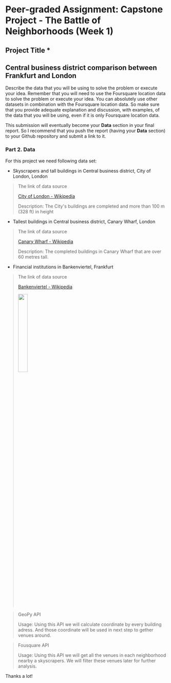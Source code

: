 # Peer-graded Assignment: Capstone Project - The Battle of Neighborhoods (Week 1)

## Project Title *
## Central business district comparison between Frankfurt and London

Describe the data that you will be using to solve the problem or execute your idea. Remember that you will need to use the 
Foursquare location data to solve the problem or execute your idea. You can absolutely use other datasets in combination with 
the Foursquare location data. So make sure that you provide adequate explanation and discussion, with examples, of the data that you will be using, even if it is only Foursquare location data.

This submission will eventually become your __Data__ section in your final report. So I recommend that you push the report (having your __Data__ section) to your Github repository and submit a link to it.

### Part 2. Data

For this project we need following data set:

- Skyscrapers and tall buildings in Central business district, City of London, London

> The link of data source 
>
> [City of London - Wikipedia](https://en.wikipedia.org/wiki/City_of_London)
>
> Description: The City's buildings are completed and more than 100 m (328 ft) in height   

- Tallest buildings in Central business district, Canary Wharf, London

> The link of data source 
> 
> [Canary Wharf - Wikipedia](https://en.wikipedia.org/wiki/Canary_Wharf)
>
> Description: The completed buildings in Canary Wharf that are over 60 metres tall. 

- Financial institutions in Bankenviertel, Frankfurt 

> The link of data source 
>
> [Bankenviertel - Wikipedia](https://en.wikipedia.org/wiki/Bankenviertel) 
>
> <img src="https://upload.wikimedia.org/wikipedia/commons/thumb/4/48/Eurotower-04-09.jpg/330px-Eurotower-04-09.jpg" width="25%">

> GeoPy API
>
> Usage: Using this API we will calculate coordinate by every building adress. And those coordinate will be used in next step to gether venues around. 

> Fousquare API
>
> Usage: Using this API we will get all the venues in each neighborhood nearby a skyscrapers. We will filter these venues later for further analysis.

Thanks a lot!
